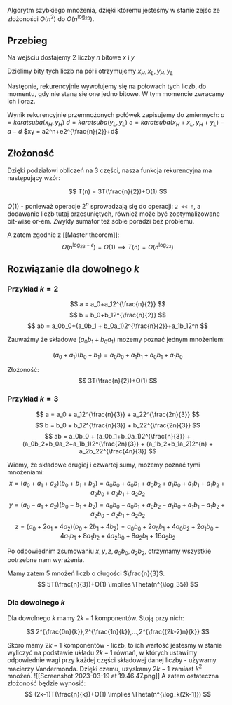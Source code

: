 Algorytm szybkiego mnożenia, dzięki któremu jesteśmy w stanie zejść ze złożoności $O(n^2)$ do $O(n^{\log_23})$.

## Przebieg

Na wejściu dostajemy $2$ liczby $n$ bitowe $x$ i $y$

Dzielimy bity tych liczb na pół i otrzymujemy $x_H,x_L,y_H,y_L$

Następnie, rekurencyjnie wywołujemy się na połowach tych liczb, do momentu, gdy nie staną się one jedno bitowe. W tym momencie zwracamy ich iloraz.

Wynik rekurencyjnie przemnożonych połówek zapisujemy do zmiennych:
$a = karatsuba(x_H,y_H)$
$d = karatsuba(y_L,y_L)$
$e = karatsuba(x_H+x_L, y_H+y_L) - a - d$
$xy = a2^n+e2^{\frac{n}{2}}+d$

## Złożoność

Dzięki podziałowi obliczeń na 3 części, nasza funkcja rekurencyjna ma następujący wzór:

$$
T(n) = 3T(\frac{n}{2})+O(1)
$$

$O(1)$ - ponieważ operacje $2^n$ sprowadzają się do operacji: `2 << n`, a dodawanie liczb tutaj przesuniętych, również może być zoptymalizowane bit-wise or-em. Zwykły sumator też sobie poradzi bez problemu.

A zatem zgodnie z  [[Master theorem]]:
$$
O(n^{\log_23-\epsilon})=O(1) \implies T(n) = \Theta(n^{\log_23})
$$

## Rozwiązanie dla dowolnego $k$

### Przykład $k = 2$

$$
a = a_0+a_12^{\frac{n}{2}}
$$
$$
b = b_0+b_12^{\frac{n}{2}}
$$
$$
ab = a_0b_0+(a_0b_1 + b_0a_1)2^{\frac{n}{2}}+a_1b_12^n
$$

Zauważmy że składowe $(a_0b_1 + b_0a_1)$ możemy poznać jednym mnożeniem:

$$
(a_0+a_1)(b_0+b_1) = a_0b_0+a_1b_1+a_0b_1+a_1b_0
$$

Złożoność:
$$
3T(\frac{n}{2})+O(1)
$$

### Przykład $k = 3$

$$
a = a_0 + a_12^{\frac{n}{3}} + a_22^{\frac{2n}{3}}
$$
$$
b = b_0 + b_12^{\frac{n}{3}} + b_22^{\frac{2n}{3}}
$$
$$
ab =
a_0b_0 +
(a_0b_1+b_0a_1)2^{\frac{n}{3}} +
(a_0b_2+b_0a_2+a_1b_1)2^{\frac{2n}{3}} +
(a_1b_2+b_1a_2)2^{n} +
a_2b_22^{\frac{4n}{3}}
$$


Wiemy, że składowe drugiej i czwartej sumy, możemy poznać tymi mnożeniami:
$$
x=(a_0+a_1+a_2)(b_0+b_1+b_2)=
a_0b_0+
a_0b_1+
a_0b_2+
a_1b_0+
a_1b_1+
a_1b_2+
a_2b_0+
a_2b_1+
a_2b_2
$$
$$
y=(a_0-a_1+a_2)(b_0-b_1+b_2)=
a_0b_0-
a_0b_1+
a_0b_2-
a_1b_0+
a_1b_1-
a_1b_2+
a_2b_0-
a_2b_1+
a_2b_2
$$
$$
z=(a_0+2a_1+4a_2)(b_0+2b_1+4b_2)=
a_0b_0+
2a_0b_1+
4a_0b_2+
2a_1b_0+
4a_1b_1+
8a_1b_2+
4a_2b_0+
8a_2b_1+
16a_2b_2
$$

Po odpowiednim zsumowaniu $x,y,z,a_0b_0,a_2b_2$, otrzymamy wszystkie potrzebne nam wyrażenia.

Mamy zatem $5$ mnożeń liczb o długości $\frac{n}{3}$.
$$
5T(\frac{n}{3})+O(1) \implies \Theta(n^{\log_35})
$$

### Dla dowolnego $k$

Dla dowolnego $k$ mamy $2k-1$ komponentów. Stoją przy nich:

$$
2^{\frac{0n}{k}},2^{\frac{1n}{k}},...,2^{\frac{(2k-2)n}{k}}
$$

Skoro mamy $2k-1$ komponentów - liczb, to ich wartość jesteśmy w stanie wyliczyć na podstawie układu $2k-1$ równań, w których ustawimy odpowiednie wagi przy każdej części składowej danej liczby - używamy macierzy Vandermonda. Dzięki czemu, uzyskamy $2k-1$ zamiast $k^2$ mnożeń.
![[Screenshot 2023-03-19 at 19.46.47.png]]
A zatem ostateczna złożoność będzie wynosić:
$$
(2k-1)T(\frac{n}{k})+O(1) \implies \Theta(n^{\log_k(2k-1)})
$$